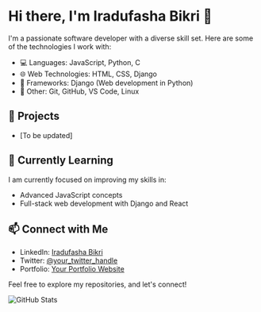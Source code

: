# Hi there, I'm Iradufasha Bikri 👋

I'm a passionate software developer with a diverse skill set. Here are some of the technologies I work with:

- 💻 Languages: JavaScript, Python, C
- 🌐 Web Technologies: HTML, CSS, Django
- 📱 Frameworks: Django (Web development in Python)
- 🚀 Other: Git, GitHub, VS Code, Linux

## 🚀 Projects

- [To be updated]
## 🌱 Currently Learning

I am currently focused on improving my skills in:

- Advanced JavaScript concepts
- Full-stack web development with Django and React

## 📫 Connect with Me

- LinkedIn: [Iradufasha Bikri](https://www.linkedin.com/in/iradufasha-bikri/)
- Twitter: [@your_twitter_handle](https://twitter.com/your_twitter_handle)
- Portfolio: [Your Portfolio Website](https://your-portfolio-website.com)

Feel free to explore my repositories, and let's connect!

![GitHub Stats](https://github-readme-stats.vercel.app/api?username=your_username&show_icons=true&hide_title=true&hide_border=true&count_private=true&include_all_commits=true&theme=dark)
